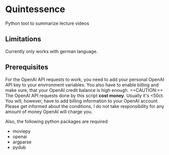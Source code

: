 # Quintessence
Python tool to summarize lecture videos

## Limitations
Currently only works with german language. 

## Prerequisites
For the OpenAI API requests to work, you need to add your personal OpenAI API key to your environment variables.
You also have to enable billing and make sure, that your OpenAI credit balance is high enough.
==CAUTION:==
The OpenAI API requests done by this script **cost money**. Usually it's <50ct. You will, however, have to add billing information to your OpenAI account. Please get informed about the conditions, I do not take responsibility for any amount of money OpenAI will charge you. 

Also, the following python packages are required:
- moviepy
- openai
- argparse
- pydub
